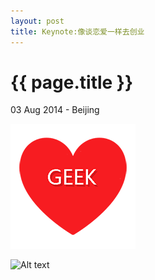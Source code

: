 ```yaml
---
layout: post
title: Keynote:像谈恋爱一样去创业
---
```


{{ page.title }}
================

<p class="meta">03 Aug 2014 - Beijing</p>

![Alt text](/images/geek4love.png)

![Alt text](/images/startup/keynote001.png)
